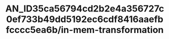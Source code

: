 ---  
schema: schema:AN_ID35ca56794cd2b2e4a356727c0ef733b49dd5192ec6cdf8416aaefbfcccc5ea6b/in-mem-transformation  
title: AN_ID35ca56794cd2b2e4a356727c0ef733b49dd5192ec6cdf8416aaefbfcccc5ea6b/in-mem-transformation  
organization: Sample Department  
notes: Used in 2 lineage(s)  
resources:  
  - name: AN_ID35ca56794cd2b2e4a356727c0ef733b49dd5192ec6cdf8416aaefbfcccc5ea6b/in-mem-transformation 
    url: in-mem://AN_ID35ca56794cd2b2e4a356727c0ef733b49dd5192ec6cdf8416aaefbfcccc5ea6b/in-mem-transformation 
    format : DataFrame  
license: None  
category:
  - Education  
maintainer: User  
maintainer_email: UserMail  
---